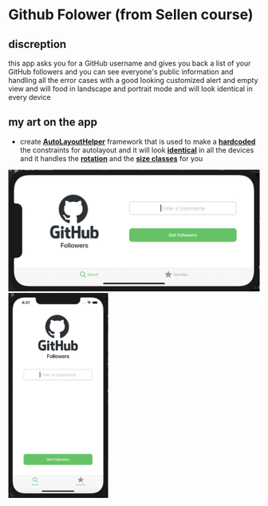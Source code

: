 # Github Folower (from Sellen course)

## discreption

this app asks you for a GitHub username and gives you back a list of your GitHub followers and you can see everyone's public information and handling all the error cases with a good looking customized alert and empty view and will food in landscape and portrait mode and will look identical in every device

## my art on the app

* create <ins>**AutoLayoutHelper**</ins> framework that is used to make a <ins>**hardcoded**</ins> the constraints for autolayout and it will look <ins>**identical**</ins> in all the devices and it handles the <ins>**rotation**</ins> and the <ins>**size classes**</ins> for you  

<img src="screenShots/1a.png"/>
<img src="screenShots/1.png" width="200"/>
